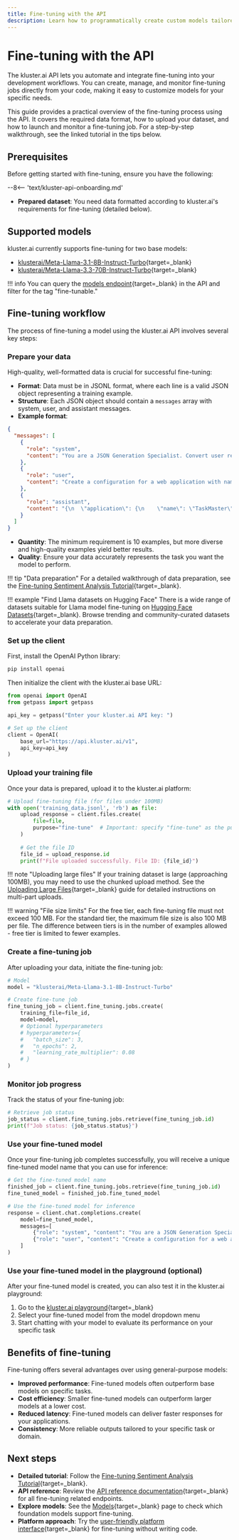 ```yaml
---
title: Fine-tuning with the API
description: Learn how to programmatically create custom models tailored to your specific tasks by fine-tuning foundation models with your own data using the kluster.ai API.
---
```


# Fine-tuning with the API

The kluster.ai API lets you automate and integrate fine-tuning into your development workflows. You can create, manage, and monitor fine-tuning jobs directly from your code, making it easy to customize models for your specific needs.

This guide provides a practical overview of the fine-tuning process using the API. It covers the required data format, how to upload your dataset, and how to launch and monitor a fine-tuning job. For a step-by-step walkthrough, see the linked tutorial in the tips below.

## Prerequisites

Before getting started with fine-tuning, ensure you have the following:

--8<-- 'text/kluster-api-onboarding.md'
- **Prepared dataset**: You need data formatted according to kluster.ai's requirements for fine-tuning (detailed below).

## Supported models

kluster.ai currently supports fine-tuning for two base models:

- [klusterai/Meta-Llama-3.1-8B-Instruct-Turbo](https://docs.kluster.ai/get-started/models/){target=_blank}
- [klusterai/Meta-Llama-3.3-70B-Instruct-Turbo](https://docs.kluster.ai/get-started/models/){target=_blank} 

!!! info
    You can query the [models endpoint](https://docs.kluster.ai/api-reference/reference/#list-supported-models){target=_blank} in the API and filter for the tag "fine-tunable."

## Fine-tuning workflow

The process of fine-tuning a model using the kluster.ai API involves several key steps:


### Prepare your data

High-quality, well-formatted data is crucial for successful fine-tuning:

- **Format**: Data must be in JSONL format, where each line is a valid JSON object representing a training example.
- **Structure**: Each JSON object should contain a `messages` array with system, user, and assistant messages.
- **Example format**:

```json
{
  "messages": [
    {
      "role": "system",
      "content": "You are a JSON Generation Specialist. Convert user requests into properly formatted JSON."
    },
    {
      "role": "user",
      "content": "Create a configuration for a web application with name 'TaskMaster', version 1.2.0, and environment set to development."
    },
    {
      "role": "assistant",
      "content": "{\n  \"application\": {\n    \"name\": \"TaskMaster\",\n    \"version\": \"1.2.0\",\n    \"environment\": \"development\"\n  }\n}"
    }
  ]
}
```

- **Quantity**: The minimum requirement is 10 examples, but more diverse and high-quality examples yield better results.
- **Quality**: Ensure your data accurately represents the task you want the model to perform.

!!! tip "Data preparation"
    For a detailed walkthrough of data preparation, see the [Fine-tuning Sentiment Analysis Tutorial](https://docs.kluster.ai/tutorials/klusterai-api/finetuning-sent-analysis/#get-the-data){target=_blank}.

!!! example "Find Llama datasets on Hugging Face"
    There is a wide range of datasets suitable for Llama model fine-tuning on [Hugging Face Datasets](https://huggingface.co/datasets?sort=trending&search=llama){target=_blank}. Browse trending and community-curated datasets to accelerate your data preparation.

### Set up the client

First, install the OpenAI Python library:

```bash
pip install openai
```

Then initialize the client with the kluster.ai base URL:

```python
from openai import OpenAI
from getpass import getpass

api_key = getpass("Enter your kluster.ai API key: ")

# Set up the client
client = OpenAI(
    base_url="https://api.kluster.ai/v1",
    api_key=api_key
)
```
### Upload your training file

Once your data is prepared, upload it to the kluster.ai platform:

```python
# Upload fine-tuning file (for files under 100MB)
with open('training_data.jsonl', 'rb') as file:
    upload_response = client.files.create(
        file=file,
        purpose="fine-tune"  # Important: specify "fine-tune" as the purpose
    )
    
    # Get the file ID
    file_id = upload_response.id
    print(f"File uploaded successfully. File ID: {file_id}")
```

!!! note "Uploading large files"
    If your training dataset is large (approaching 100MB), you may need to use the chunked upload method. See the [Uploading Large Files](https://docs.kluster.ai/tutorials/klusterai-api/uploads-api/){target=_blank} guide for detailed instructions on multi-part uploads.

!!! warning "File size limits"
    For the free tier, each fine-tuning file must not exceed 100 MB. For the standard tier, the maximum file size is also 100 MB per file. The difference between tiers is in the number of examples allowed - free tier is limited to fewer examples.

### Create a fine-tuning job

After uploading your data, initiate the fine-tuning job:

```python
# Model
model = "klusterai/Meta-Llama-3.1-8B-Instruct-Turbo"

# Create fine-tune job
fine_tuning_job = client.fine_tuning.jobs.create(
    training_file=file_id,
    model=model,
    # Optional hyperparameters
    # hyperparameters={
    #   "batch_size": 3,
    #   "n_epochs": 2,
    #   "learning_rate_multiplier": 0.08
    # }
)
```


### Monitor job progress

Track the status of your fine-tuning job:

```python
# Retrieve job status
job_status = client.fine_tuning.jobs.retrieve(fine_tuning_job.id)
print(f"Job status: {job_status.status}")
```

### Use your fine-tuned model

Once your fine-tuning job completes successfully, you will receive a unique fine-tuned model name that you can use for inference:

```python
# Get the fine-tuned model name
finished_job = client.fine_tuning.jobs.retrieve(fine_tuning_job.id)
fine_tuned_model = finished_job.fine_tuned_model

# Use the fine-tuned model for inference
response = client.chat.completions.create(
    model=fine_tuned_model,
    messages=[
        {"role": "system", "content": "You are a JSON Generation Specialist. Convert user requests into properly formatted JSON."},
        {"role": "user", "content": "Create a configuration for a web application with name 'TaskMaster', version 1.2.0, and environment set to development."}
    ]
)
```
### Use your fine-tuned model in the playground (optional)

After your fine-tuned model is created, you can also test it in the kluster.ai playground:

1. Go to the [kluster.ai playground](https://platform.kluster.ai/playground){target=_blank}
2. Select your fine-tuned model from the model dropdown menu
3. Start chatting with your model to evaluate its performance on your specific task

## Benefits of fine-tuning

Fine-tuning offers several advantages over using general-purpose models:

- **Improved performance**: Fine-tuned models often outperform base models on specific tasks.
- **Cost efficiency**: Smaller fine-tuned models can outperform larger models at a lower cost.
- **Reduced latency**: Fine-tuned models can deliver faster responses for your applications.
- **Consistency**: More reliable outputs tailored to your specific task or domain.


## Next steps

- **Detailed tutorial**: Follow the [Fine-tuning Sentiment Analysis Tutorial](https://docs.kluster.ai/tutorials/klusterai-api/finetuning-sent-analysis/#get-the-data){target=_blank}.
- **API reference**: Review the [API reference documentation](/api-reference/reference/){target=_blank} for all fine-tuning related endpoints.
- **Explore models**: See the [Models](/get-started/models/){target=_blank} page to check which foundation models support fine-tuning.
- **Platform approach**: Try the [user-friendly platform interface](/get-started/fine-tuning/platform/){target=_blank} for fine-tuning without writing code.
